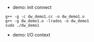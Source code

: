 - demo: init connect
```shell
g++ -g -c dw_demo1.cc -o dw_demo1.o
g++ -g dw_demo1.o -lrados -o dw_demo1
sudo ./dw_demo1
```

- demo: I/O context
